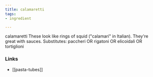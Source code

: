 ```yaml
---
title: calamaretti
tags:
- ingredient

---
```

calamaretti These look like rings of squid ("calamari" in Italian). They're great with sauces. Substitutes: paccheri OR rigatoni OR elicoidali OR tortiglioni

### Links

* [[pasta-tubes]]
